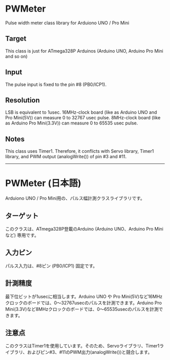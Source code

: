 # PWMeter
Pulse width meter class library for Arduiono UNO / Pro Mini

## Target
This class is just for ATmega328P Arduinos (Arduino UNO, Arduino Pro Mini and so on)

## Input
The pulse input is fixed to the pin #8 (PB0/ICP1).

## Resolution
LSB is equivalent to 1usec. 16MHz-clock board (like as Arduino UNO and Pro Mini(5V)) can measure 0 to 32767 usec pulse. 8MHz-clock board (like as Arduino Pro Mini(3.3V)) can measure 0 to 65535 usec pulse.

## Notes
This class uses Timer1. Therefore, it conflicts with Servo library, Timer1 library, and PWM output (analogWrite()) of pin #3 and #11.  

***
# PWMeter (日本語)
Arduiono UNO / Pro Mini用の、パルス幅計測クラスライブラリです。

## ターゲット
このクラスは、ATmega328P登載のArduino (Arduino UNO、Arduino Pro Miniなど) 専用です。

## 入力ピン
パルス入力は、#8ピン (PB0/ICP1) 固定です。

## 計測精度
最下位ビットが1usecに相当します。Arduino UNO や Pro Mini(5V)など16MHzクロックのボードでは、0～32767usecのパルスを計測できます。Arduino Pro Mini(3.3V)など8MHzクロックのボードでは、0～65535usecのパルスを計測できます。

## 注意点
このクラスはTimer1を使用しています。そのため、Servoライブラリ、Timer1ライブラリ、およびピン#3、#11のPWM出力(analogWrite())と競合します。

